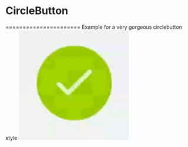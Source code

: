 # CircleButton
======================
Example for a very gorgeous circlebutton style
<img src="example.gif" height="300">
